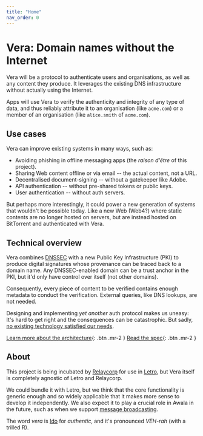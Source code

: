 ```yaml
---
title: "Home"
nav_order: 0
---
```


# Vera: Domain names without the Internet

Vera will be a protocol to authenticate users and organisations, as well as any content they produce. It leverages the existing DNS infrastructure without actually using the Internet.

Apps will use Vera to verify the authenticity and integrity of any type of data, and thus reliably attribute it to an organisation (like `acme.com`) or a member of an organisation (like `alice.smith` of `acme.com`).

## Use cases

Vera can improve existing systems in many ways, such as:

- Avoiding phishing in offline messaging apps (the _raison d'être_ of this project).
- Sharing Web content offline or via email -- the actual content, not a URL.
- Decentralised document-signing -- without a gatekeeper like Adobe.
- API authentication -- without pre-shared tokens or public keys.
- User authentication -- without auth servers.

But perhaps more interestingly, it could power a new generation of systems that wouldn't be possible today. Like a new Web (Web4?) where static contents are no longer hosted on servers, but are instead hosted on BitTorrent and authenticated with Vera.

## Technical overview

Vera combines [DNSSEC](https://www.icann.org/resources/pages/dnssec-what-is-it-why-important-2019-03-05-en) with a new Public Key Infrastructure (PKI) to produce digital signatures whose provenance can be traced back to a domain name. Any DNSSEC-enabled domain can be a trust anchor in the PKI, but it'd only have control over itself (not other domains).

Consequently, every piece of content to be verified contains enough metadata to conduct the verification. External queries, like DNS lookups, are not needed.

Designing and implementing _yet another_ auth protocol makes us uneasy: It's hard to get right and the consequences can be catastrophic. But sadly, [no existing technology satisfied our needs](./prior-art.md).

[Learn more about the architecture](./architecture.md){: .btn .mr-2 }
[Read the spec](./spec.md){: .btn .mr-2 }

## About

This project is being incubated by [Relaycorp](https://relaycorp.tech) for use in [Letro](https://letro.app/en/), but Vera itself is completely agnostic of Letro and Relaycorp.

We could bundle it with Letro, but we think that the core functionality is generic enough and so widely applicable that it makes more sense to develop it independently. We also expect it to play a crucial role in Awala in the future, such as when we support [message broadcasting](https://github.com/AwalaNetwork/specs/issues/43).

The word _vera_ is [Ido](https://www.idolinguo.org.uk/general.htm) for _authentic_, and it's pronounced _VEH-rah_ (with a trilled R).
